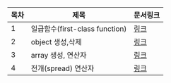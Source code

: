 | 목차 | 제목 | 문서링크 |
| ---- | ---- | ------- |
| 1 | 일급함수(first-class function) | [링크](./first-class-function/)
| 2 | object 생성,삭제 | [링크](./object/Readme.md)
| 3 | array 생성, 연산자 | [링크](./array/Readme.md)
| 4 | 전개(spread) 연산자 | [링크](./spread_operator/Readme.md)
